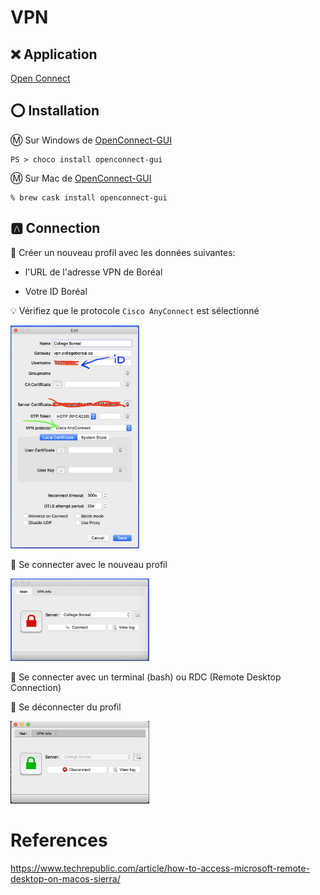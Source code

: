 # VPN

## :x: Application

[Open Connect](http://www.infradead.org/openconnect/)

## :o: Installation

:m: Sur Windows de [OpenConnect-GUI](https://chocolatey.org/packages/openconnect-gui)

```
PS > choco install openconnect-gui
```

:m: Sur Mac de [OpenConnect-GUI](https://chocolatey.org/packages/openconnect-gui)

```
% brew cask install openconnect-gui
```

## :a: Connection

:pushpin: Créer un nouveau profil avec les données suivantes:

* l'URL de l'adresse VPN de Boréal

* Votre ID Boréal

:bulb: Vérifiez que le protocole `Cisco AnyConnect` est sélectionné

<img src="images/OpenConnect-GUI_Edit.png" width="206" heigth="357"></img>

:pushpin: Se connecter avec le nouveau profil

<img src="images/OpenConnect-GUI_Flash.png" width="222" heigth="167"></img>

:pushpin: Se connecter avec un terminal (bash) ou RDC (Remote Desktop Connection)




:pushpin: Se déconnecter du profil


<img src="images/OpenConnect-GUI_Disconnect.png" width="222" heigth="167"></img>


# References

https://www.techrepublic.com/article/how-to-access-microsoft-remote-desktop-on-macos-sierra/

